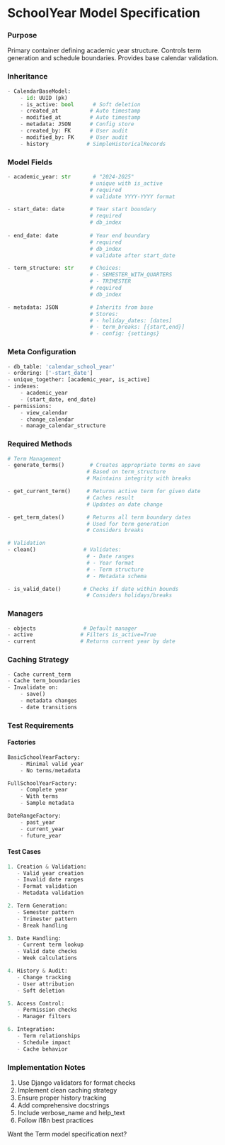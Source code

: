 # SchoolYear Model Specification

### Purpose
Primary container defining academic year structure. Controls term generation and schedule boundaries. Provides base calendar validation.

### Inheritance
```python
- CalendarBaseModel:
    - id: UUID (pk)
    - is_active: bool      # Soft deletion
    - created_at          # Auto timestamp
    - modified_at         # Auto timestamp
    - metadata: JSON      # Config store
    - created_by: FK      # User audit
    - modified_by: FK     # User audit
    - history            # SimpleHistoricalRecords
```

### Model Fields
```python
- academic_year: str       # "2024-2025"
                          # unique with is_active
                          # required
                          # validate YYYY-YYYY format

- start_date: date        # Year start boundary
                          # required
                          # db_index
                          
- end_date: date          # Year end boundary
                          # required
                          # db_index
                          # validate after start_date

- term_structure: str     # Choices:
                          # - SEMESTER_WITH_QUARTERS
                          # - TRIMESTER
                          # required
                          # db_index

- metadata: JSON          # Inherits from base
                          # Stores:
                          # - holiday_dates: [dates]
                          # - term_breaks: [{start,end}]
                          # - config: {settings}
```

### Meta Configuration
```python
- db_table: 'calendar_school_year'
- ordering: ['-start_date']
- unique_together: [academic_year, is_active]
- indexes: 
    - academic_year
    - (start_date, end_date)
- permissions:
    - view_calendar
    - change_calendar
    - manage_calendar_structure
```

### Required Methods
```python
# Term Management
- generate_terms()        # Creates appropriate terms on save
                         # Based on term_structure
                         # Maintains integrity with breaks

- get_current_term()     # Returns active term for given date
                         # Caches result
                         # Updates on date change

- get_term_dates()       # Returns all term boundary dates
                         # Used for term generation
                         # Considers breaks

# Validation
- clean()               # Validates:
                         # - Date ranges
                         # - Year format
                         # - Term structure
                         # - Metadata schema

- is_valid_date()       # Checks if date within bounds
                         # Considers holidays/breaks
```

### Managers
```python
- objects               # Default manager
- active               # Filters is_active=True
- current              # Returns current year by date
```

### Caching Strategy
```python
- Cache current_term
- Cache term_boundaries
- Invalidate on:
    - save()
    - metadata changes
    - date transitions
```

### Test Requirements

#### Factories
```python
BasicSchoolYearFactory:
    - Minimal valid year
    - No terms/metadata

FullSchoolYearFactory:
    - Complete year
    - With terms
    - Sample metadata

DateRangeFactory:
    - past_year
    - current_year
    - future_year
```

#### Test Cases
```python
1. Creation & Validation:
   - Valid year creation
   - Invalid date ranges
   - Format validation
   - Metadata validation

2. Term Generation:
   - Semester pattern
   - Trimester pattern
   - Break handling

3. Date Handling:
   - Current term lookup
   - Valid date checks
   - Week calculations

4. History & Audit:
   - Change tracking
   - User attribution
   - Soft deletion

5. Access Control:
   - Permission checks
   - Manager filters

6. Integration:
   - Term relationships
   - Schedule impact
   - Cache behavior
```

### Implementation Notes
1. Use Django validators for format checks
2. Implement clean caching strategy
3. Ensure proper history tracking
4. Add comprehensive docstrings
5. Include verbose_name and help_text
6. Follow i18n best practices

Want the Term model specification next?
